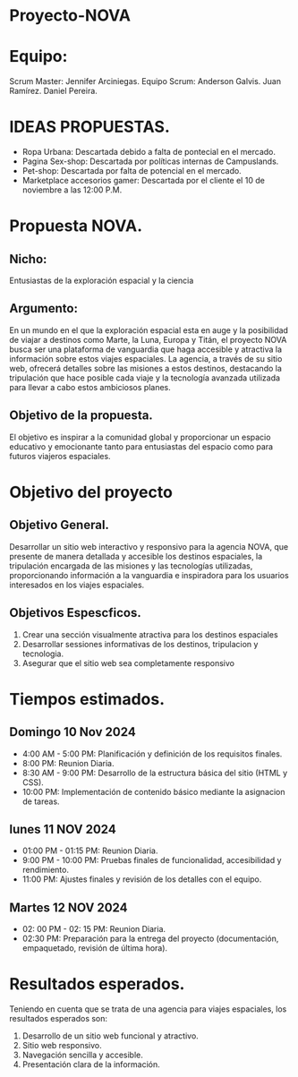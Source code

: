 # Proyecto-NOVA
# Equipo:
  Scrum Master:
    Jennifer Arciniegas.
  Equipo Scrum:
    Anderson Galvis.
    Juan Ramírez.
    Daniel Pereira.
    
# IDEAS PROPUESTAS.
- Ropa Urbana: Descartada debido a falta de pontecial en el mercado.
- Pagina  Sex-shop: Descartada por políticas internas de Campuslands.
- Pet-shop: Descartada por falta de potencial en el mercado.
- Marketplace accesorios gamer: Descartada por el cliente el 10 de noviembre a las 12:00 P.M. 

# Propuesta NOVA.
## Nicho:
Entusiastas de la exploración espacial y la ciencia
## Argumento:
En un mundo en el que la exploración espacial esta en auge y la posibilidad de viajar a destinos como Marte, la Luna, Europa y Titán, el proyecto NOVA busca ser una plataforma de vanguardia que haga accesible y atractiva la información sobre estos viajes espaciales. La agencia, a través de su sitio web, ofrecerá detalles sobre las misiones a estos destinos, destacando la tripulación que hace posible cada viaje y la tecnología avanzada utilizada para llevar a cabo estos ambiciosos planes. 
## Objetivo de la propuesta.
El objetivo es inspirar a la comunidad global y proporcionar un espacio educativo y emocionante tanto para entusiastas del espacio como para futuros viajeros espaciales.

# Objetivo del proyecto
## Objetivo General.
Desarrollar un sitio web interactivo y responsivo para la agencia NOVA, que presente de manera detallada y accesible los destinos espaciales, la tripulación encargada de las misiones y las tecnologías utilizadas, proporcionando información a la vanguardia e inspiradora para los usuarios interesados en los viajes espaciales.
## Objetivos Espescficos.
1. Crear una sección visualmente atractiva para los destinos espaciales
2. Desarrollar sessiones informativas de los destinos, tripulacion y tecnologia.
3. Asegurar que el sitio web sea completamente responsivo

# Tiempos estimados. 
## Domingo 10 Nov 2024
- 4:00 AM - 5:00 PM: Planificación y definición de los requisitos finales.
- 8:00 PM: Reunion Diaria.
- 8:30 AM - 9:00 PM: Desarrollo de la estructura básica del sitio (HTML y CSS).
- 10:00 PM: Implementación de contenido básico mediante la asignacion de tareas.

## lunes 11 NOV 2024
- 01:00 PM - 01:15 PM: Reunion Diaria.
- 9:00 PM - 10:00 PM: Pruebas finales de funcionalidad, accesibilidad y rendimiento.
- 11:00 PM: Ajustes finales y revisión de los detalles con el equipo.

## Martes 12 NOV 2024
- 02: 00 PM - 02: 15 PM: Reunion Diaria.
- 02:30 PM: Preparación para la entrega del proyecto (documentación, empaquetado, revisión de última hora).

# Resultados esperados.
Teniendo en cuenta que se trata de una agencia para viajes espaciales, los resultados esperados son:
1. Desarrollo de un sitio web funcional y atractivo.
2. Sitio web responsivo.
3. Navegación sencilla y accesible.
4. Presentación clara de la información. 



